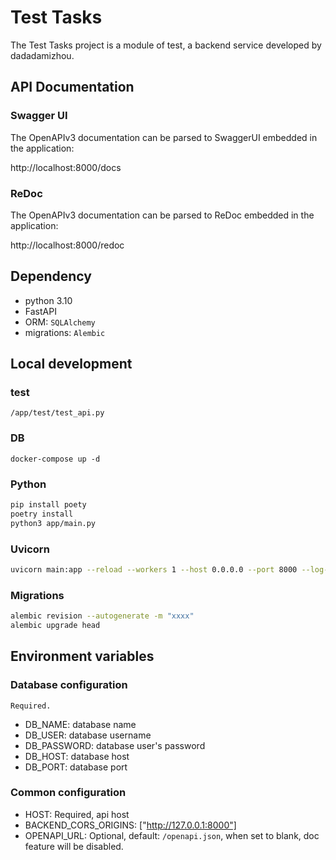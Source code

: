 # Test Tasks
The Test Tasks project is a module of test, a backend service developed by dadadamizhou.

## API Documentation

### Swagger UI

The OpenAPIv3 documentation can be parsed to SwaggerUI embedded in the application:

http://localhost:8000/docs

### ReDoc

The OpenAPIv3 documentation can be parsed to ReDoc embedded in the application:

http://localhost:8000/redoc

## Dependency
* python 3.10
* FastAPI
* ORM: `SQLAlchemy`
* migrations: `Alembic`

## Local development

### test
```
/app/test/test_api.py
```

### DB
```
docker-compose up -d
```

### Python
```bash
pip install poety
poetry install
python3 app/main.py
```
### Uvicorn
```bash
uvicorn main:app --reload --workers 1 --host 0.0.0.0 --port 8000 --log-level info
```

### Migrations

```bash
alembic revision --autogenerate -m "xxxx"
alembic upgrade head
```



## Environment variables

### Database configuration
`Required.`

- DB_NAME: database name
- DB_USER: database username
- DB_PASSWORD: database user's password
- DB_HOST: database host
- DB_PORT: database port


### Common configuration
- HOST: Required, api host
- BACKEND_CORS_ORIGINS: ["http://127.0.0.1:8000"]
- OPENAPI_URL: Optional, default: `/openapi.json`, when set to blank, doc feature will be disabled.

